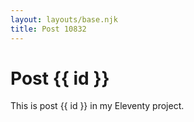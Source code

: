 ```yaml
---
layout: layouts/base.njk
title: Post 10832
---
```


# Post {{ id }}

This is post {{ id }} in my Eleventy project.

